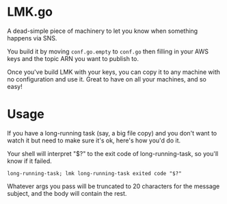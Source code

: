LMK.go
======
A dead-simple piece of machinery to let you know when something happens via
SNS.

You build it by moving `conf.go.empty` to `conf.go` then filling in your AWS
keys and the topic ARN you want to publish to.

Once you've build LMK with your keys, you can copy it to any machine with no
configuration and use it. Great to have on all your machines, and so easy!

Usage
=====
If you have a long-running task (say, a big file copy) and you don't want to
watch it but need to make sure it's ok, here's how you'd do it.

Your shell will interpret "$?" to the exit code of long-running-task, so you'll
know if it failed.

`long-running-task; lmk long-running-task exited code "$?"`

Whatever args you pass will be truncated to 20 characters for the message
subject, and the body will contain the rest.
